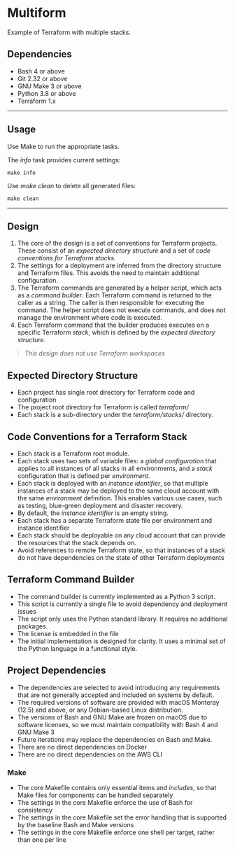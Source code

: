 # Multiform

Example of Terraform with multiple stacks.

## Dependencies

- Bash 4 or above
- Git 2.32 or above
- GNU Make 3 or above
- Python 3.8 or above
- Terraform 1.x

---

## Usage

Use Make to run the appropriate tasks.

The *info* task provides current settings:

    make info

Use *make clean* to delete all generated files:

    make clean

---

## Design 

1. The core of the design is a set of conventions for Terraform projects. These consist of an *expected directory structure* and a set of *code conventions for Terraform stacks*.
2. The settings for a deployment are inferred from the directory structure and Terraform files. This avoids the need to maintain additional configuration.
3. The Terraform commands are generated by a helper script, which acts as a *command builder*. Each Terraform command is returned to the caller as a string. The caller is then responsible for executing the command. The helper script does not execute commands, and does not manage the environment where code is executed.
4. Each Terraform command that the builder produces executes on a specific Terraform *stack*, which is defined by the *expected directory structure*.

> *This design does not use Terraform workspaces*

## Expected Directory Structure

- Each project has single root directory for Terraform code and configuration
- The project root directory for Terraform is called *terraform/*
- Each stack is a sub-directory under the *terraform/stacks/* directory.

## Code Conventions for a Terraform Stack

- Each stack is a Terraform root module.
- Each stack uses two sets of variable files: a *global  configuration* that applies to all instances of all stacks in all environments, and a *stack* configuration that is defined per *environment*.
- Each stack is deployed with an *instance identifier*, so that multiple instances of a stack may be deployed to the same cloud account with the same *environment* definition. This enables various use cases, such as testing, blue-green deployment and disaster recovery.
- By default, the *instance identifier* is an empty string.
- Each stack has a separate Terraform state file per environment and instance identifier
- Each stack should be deployable on any cloud account that can provide the resources that the stack depends on.
- Avoid references to remote Terraform state, so that instances of a stack do not have dependencies on the state of other Terraform deployments

## Terraform Command Builder

- The command builder is currently implemented as a Python 3 script.
- This script is currently a single file to avoid dependency and deployment issues
- The script only uses the Python standard library. It requires no additional packages.
- The license is embedded in the file
- The initial implementation is designed for clarity. It uses a minimal set of the Python language in a functional style.

## Project Dependencies

- The dependencies are selected to avoid introducing any requirements that are not generally accepted and included on systems by default.
- The required versions of software are provided with macOS Monteray (12.5) and above, or any Debian-based Linux distribution.
- The versions of Bash and GNU Make are frozen on macOS due to software licenses, so we must maintain compatibility with Bash 4 and GNU Make 3
- Future iterations may replace the dependencies on Bash and Make.
- There are no direct dependencies on Docker 
- There are no direct dependencies on the AWS CLI

### Make

- The core Makefile contains only essential items and *includes*, so that Make files for components can be handled separately
- The settings in the core Makefile enforce the use of Bash for consistency
- The settings in the core Makefile set the error handling that is supported by the baseline Bash and Make versions
- The settings in the core Makefile enforce one shell per target, rather than one per line
